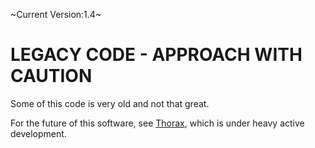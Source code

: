 ~Current Version:1.4~

# LEGACY CODE - APPROACH WITH CAUTION

Some of this code is very old and not that great. 

For the future of this software, see [Thorax](https://github.com/recordsonribs/thorax), which is under heavy active development.
